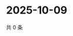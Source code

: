 # 2025-10-09

共 0 条

<!-- BEGIN ZHIHUVIDEO -->
<!-- 最后更新时间 Thu Oct 09 2025 18:12:43 GMT+0800 (China Standard Time) -->

<!-- END ZHIHUVIDEO -->
